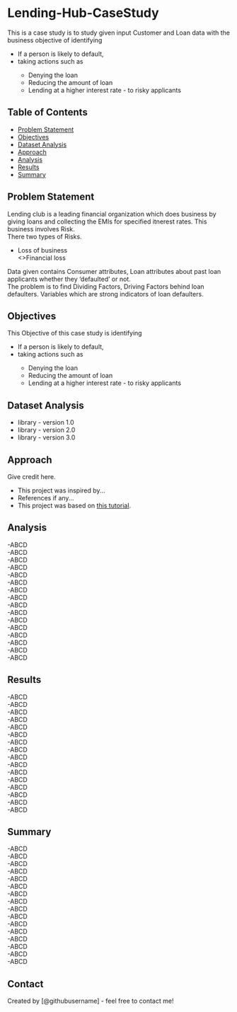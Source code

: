 # Lending-Hub-CaseStudy
This is a case study is to study given input Customer and Loan data with the business objective of identifying <br>
	<UL>
 		<LI>If a person is likely to default,  </LI>
		<LI>taking actions such as </LI>
  		<UL>
			<LI>Denying the loan </LI>
			<LI>Reducing the amount of loan </LI>
			<LI>Lending  at a higher interest rate - to risky applicants</LI>
   		</UL>
	</UL>
## Table of Contents
* [Problem Statement](#Problem-Statement)
* [Objectives](#Objectives)
* [Dataset Analysis](#Dataset-Analysis)
* [Approach](#Approach)
* [Analysis](#Analysis)
* [Results](#Results)
* [Summary](#Summary)

<!-- You can include any other section that is pertinent to your problem -->

## Problem Statement
Lending club is a leading financial organization which does business by giving loans and collecting the EMIs for specified itnerest rates.  This business involves Risk.<br> 
There two types of Risks.<br>
<UL>
	<LI>Loss of business</LI>
	<</LI>>Financial loss</LI>
</UL>
Data given  contains Consumer attributes, Loan attributes about past loan applicants whether they ‘defaulted’ or not.<br>
The problem is to find Dividing Factors, Driving Factors behind loan defaulters. Variables which are strong indicators of loan defaulters.                
<!-- You don't have to answer all the questions - just the ones relevant to your project. -->

## Objectives
This Objective of this case study is identifying <br>
	<UL>
 		<LI>If a person is likely to default,  </LI>
		<LI>taking actions such as </LI>
  		<UL>
			<LI>Denying the loan </LI>
			<LI>Reducing the amount of loan </LI>
			<LI>Lending  at a higher interest rate - to risky applicants</LI>
   		</UL>
	</UL>

<!-- You don't have to answer all the questions - just the ones relevant to your project. -->


## Dataset Analysis
- library - version 1.0
- library - version 2.0
- library - version 3.0

<!-- As the libraries versions keep on changing, it is recommended to mention the version of library used in this project -->

## Approach
Give credit here.
- This project was inspired by...
- References if any...
- This project was based on [this tutorial](https://www.example.com).

## Analysis
-ABCD<br>
-ABCD<br>
-ABCD<br>
-ABCD<br>
-ABCD<br>
-ABCD<br>
-ABCD<br>
-ABCD<br>
-ABCD<br>
-ABCD<br>
-ABCD<br>
-ABCD<br>
-ABCD<br>
-ABCD<br>
-ABCD<br>
-ABCD<br>

## Results
-ABCD<br>
-ABCD<br>
-ABCD<br>
-ABCD<br>
-ABCD<br>
-ABCD<br>
-ABCD<br>
-ABCD<br>
-ABCD<br>
-ABCD<br>
-ABCD<br>
-ABCD<br>
-ABCD<br>
-ABCD<br>
-ABCD<br>
-ABCD<br>

## Summary
-ABCD<br>
-ABCD<br>
-ABCD<br>
-ABCD<br>
-ABCD<br>
-ABCD<br>
-ABCD<br>
-ABCD<br>
-ABCD<br>
-ABCD<br>
-ABCD<br>
-ABCD<br>
-ABCD<br>
-ABCD<br>
-ABCD<br>
-ABCD<br>

## Contact
Created by [@githubusername] - feel free to contact me!


<!-- Optional -->
<!-- ## License -->
<!-- This project is open source and available under the [... License](). -->

<!-- You don't have to include all sections - just the one's relevant to your project -->
